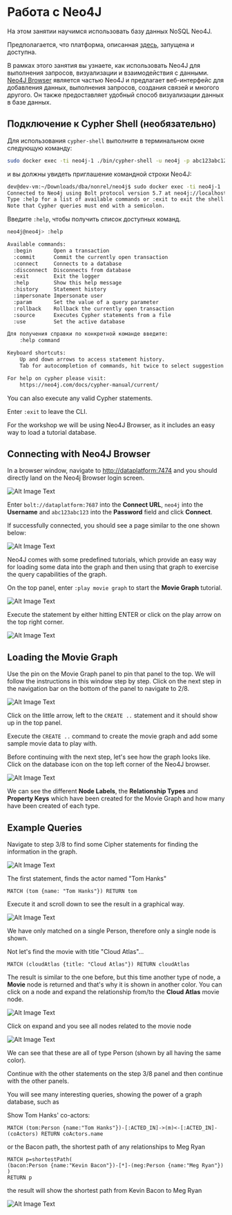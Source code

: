 # Работа с Neo4J


На этом занятии научимся использовать базу данных NoSQL Neo4J.

Предполагается, что платформа, описанная [здесь](../01-environment/README.md), запущена и доступна.

В рамках этого занятия вы узнаете, как использовать Neo4J для выполнения запросов, визуализации и взаимодействия с данными. [Neo4J Browser](https://neo4j.com/developer/guide-neo4j-browser/) является частью Neo4J и предлагает веб-интерфейс для добавления данных, выполнения запросов, создания связей и многого другого. Он также предоставляет удобный способ визуализации данных в базе данных.


## Подключение к Cypher Shell (необязательно)

Для использования `cypher-shell` выполните в терминальном окне следующую команду:

```bash
sudo docker exec -ti neo4j-1 ./bin/cypher-shell -u neo4j -p abc123abc123
```

и вы должны увидеть приглашение командной строки Neo4J:

```bash
dev@dev-vm:~/Downloads/dba/nonrel/neo4j$ sudo docker exec -ti neo4j-1 ./bin/cypher-shell -u neo4j -p abc123abc123
Connected to Neo4j using Bolt protocol version 5.7 at neo4j://localhost:7687 as user neo4j.
Type :help for a list of available commands or :exit to exit the shell.
Note that Cypher queries must end with a semicolon.
```

Введите `:help`, чтобы получить список доступных команд.

```bash
neo4j@neo4j> :help

Available commands:
  :begin       Open a transaction
  :commit      Commit the currently open transaction
  :connect     Connects to a database
  :disconnect  Disconnects from database
  :exit        Exit the logger
  :help        Show this help message
  :history     Statement history
  :impersonate Impersonate user
  :param       Set the value of a query parameter
  :rollback    Rollback the currently open transaction
  :source      Executes Cypher statements from a file
  :use         Set the active database

Для получения справки по конкретной команде введите:
    :help command

Keyboard shortcuts:
    Up and down arrows to access statement history.
    Tab for autocompletion of commands, hit twice to select suggestion from list using arrow keys.

For help on cypher please visit:
    https://neo4j.com/docs/cypher-manual/current/
```

You can also execute any valid Cypher statements. 

Enter `:exit` to leave the CLI.

For the workshop we will be using Neo4J Browser, as it includes an easy way to load a tutorial database.

## Connecting with Neo4J Browser

In a browser window, navigate to <http://dataplatform:7474> and you should directly land on the Neo4j Browser login screen. 

![Alt Image Text](./images/neo4j-login.png "Neo4J Browser")

Enter `bolt://dataplatform:7687` into the **Connect URL**, `neo4j` into the **Username** and `abc123abc123` into the **Password** field and click **Connect**. 

If successfully connected, you should see a page similar to the one shown below:

![Alt Image Text](./images/neo4j-browser-home.png "Neo4J Browser")

Neo4J comes with some predefined tutorials, which provide an easy way for loading some data into the graph and then using that graph to exercise the query capabilities of the graph. 

On the top panel, enter `:play movie graph` to start the **Movie Graph** tutorial. 

![Alt Image Text](./images/neo4j-play-moviegraph.png "Neo4J Browser")

Execute the statement by either hitting ENTER or click on the play arrow on the top right corner.

![Alt Image Text](./images/neo4j-moviegraph.png "Neo4J Browser")

## Loading the Movie Graph

Use the pin on the Movie Graph panel to pin that panel to the top. We will follow the instructions in this window step by step. Click on the next step in the navigation bar on the bottom of the panel to navigate to 2/8.

![Alt Image Text](./images/neo4j-create-graph.png "Neo4J Browser")

Click on the little arrow, left to the `CREATE ..` statement and it should show up in the top panel.

Execute the `CREATE ..` command to create the movie graph and add some sample movie data to play with.  

Before continuing with the next step, let's see how the graph looks like. Click on the database icon on the top left corner of the Neo4J browser.

![Alt Image Text](./images/neo4j-database-view.png "Neo4J Browser")

We can see the different **Node Labels**, the **Relationship Types** and **Property Keys** which have been created for the Movie Graph and how many have been created of each type. 

## Example Queries

Navigate to step 3/8 to find some Cipher statements for finding the information in the graph.

![Alt Image Text](./images/neo4j-find-queries.png "Neo4J Browser")

The first statement, finds the actor named "Tom Hanks"

```
MATCH (tom {name: "Tom Hanks"}) RETURN tom
```

Execute it and scroll down to see the result in a graphical way. 

![Alt Image Text](./images/neo4j-find-tom-hanks.png "Neo4J Browser")

We have only matched on a single Person, therefore only a single node is shown. 

Not let's find the movie with title "Cloud Atlas"...

```
MATCH (cloudAtlas {title: "Cloud Atlas"}) RETURN cloudAtlas
```

The result is similar to the one before, but this time another type of node, a **Movie** node is returned and that's why it is shown in another color. You can click on a node and expand the relationship from/to the **Cloud Atlas** movie node.

![Alt Image Text](./images/neo4j-show-expand-menu.png "Neo4J Browser")

Click on expand and you see all nodes related to the movie node

![Alt Image Text](./images/neo4j-show-related-nodes.png "Neo4J Browser")

We can see that these are all of type Person (shown by all having the same color). 

Continue with the other statements on the step 3/8 panel and then continue with the other panels. 

You will see many interesting queries, showing the power of a graph database, such as

Show Tom Hanks' co-actors:

```
MATCH (tom:Person {name:"Tom Hanks"})-[:ACTED_IN]->(m)<-[:ACTED_IN]-(coActors) RETURN coActors.name
```

or the Bacon path, the shortest path of any relationships to Meg Ryan

```
MATCH p=shortestPath(
(bacon:Person {name:"Kevin Bacon"})-[*]-(meg:Person {name:"Meg Ryan"})
)
RETURN p
```

the result will show the shortest path from Kevin Bacon to Meg Ryan

![Alt Image Text](./images/neo4j-shortest-path.png "Neo4J Browser")



